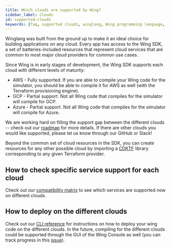 ```yaml
---
title: Which clouds are supported by Wing?
sidebar_label: Clouds
id: supported-clouds
keywords: [faq, supported clouds, winglang, Wing programming language, Wing language, AWS, GCP, Azure]
---
```


Winglang was built from the ground up to make it an ideal choice for building applications on any cloud. Every app has access to the Wing SDK, a set of batteries-included resources that represent cloud services that are common to most major cloud providers for common use cases.

Since Wing is in early stages of development, the Wing SDK supports each cloud with different levels of maturity:
* AWS - Fully supported. If you are able to compile your Wing code for the simulator, you should be able to compile it for AWS as well (with the Terraform provisioning engine).
* GCP - Partial support. Not all Wing code that compiles for the simulator will compile for GCP. 
* Azure - Partial support. Not all Wing code that compiles for the simulator will compile for Azure. 

We are working hard on filling the support gap between the different clouds -- check out our [roadmap](https://docs.winglang.io/status#roadmap) for more details. If there are other clouds you would like supported, please let us know through our GitHub or Slack!

Beyond the common set of cloud resources in the SDK, you can create resources for any other possible cloud by importing a [CDKTF](https://github.com/hashicorp/terraform-cdk) library corresponding to any given Terraform provider.

## How to check specific service support for each cloud
Check out our [compatibility matrix](https://docs.winglang.io/reference/compatibility-matrix) to see which services are supported now on different clouds.

## How to deploy on the different clouds
Check out our [CLI reference](https://docs.winglang.io/reference/cli) for instructions on how to deploy your wing code on the different clouds.
In the future, compiling for the different clouds could be supported through the GUI of the Wing Console as well (you can track progress in this [issue](https://github.com/winglang/wing/issues/2051)).

